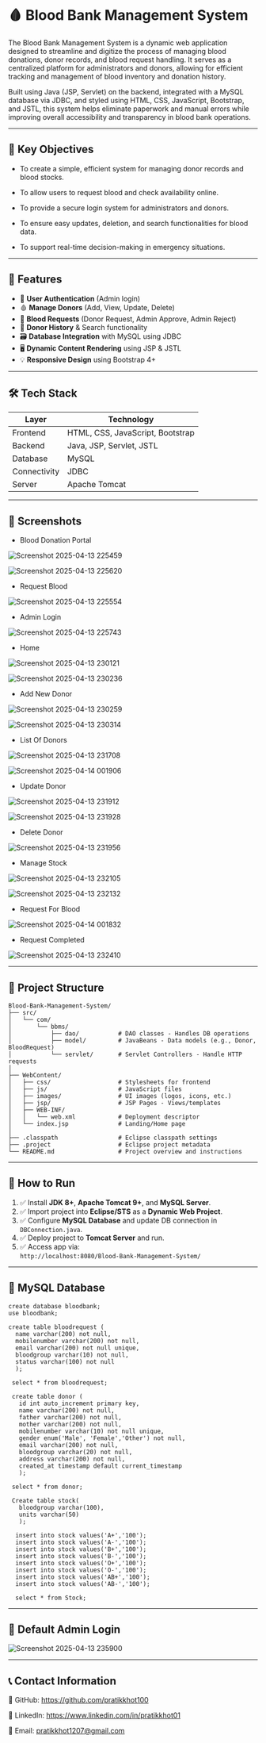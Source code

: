# 🩸 Blood Bank Management System

The Blood Bank Management System is a dynamic web application designed to streamline and digitize the process of managing blood donations, donor records, and blood request handling. It serves as a centralized platform for administrators and donors, allowing for efficient tracking and management of blood inventory and donation history.

Built using Java (JSP, Servlet) on the backend, integrated with a MySQL database via JDBC, and styled using HTML, CSS, JavaScript, Bootstrap, and JSTL, this system helps eliminate paperwork and manual errors while improving overall accessibility and transparency in blood bank operations.

---

## 🎯 Key Objectives

- To create a simple, efficient system for managing donor records and blood stocks.

- To allow users to request blood and check availability online.

- To provide a secure login system for administrators and donors.

- To ensure easy updates, deletion, and search functionalities for blood data.

- To support real-time decision-making in emergency situations.

---

## 🚀 Features

- 🔐 **User Authentication** (Admin login)
- 🩸 **Manage Donors** (Add, View, Update, Delete)
- 🏥 **Blood Requests** (Donor Request, Admin Approve, Admin Reject)
- 🧾 **Donor History** & Search functionality
- 🗃️ **Database Integration** with MySQL using JDBC
- 🖥️ **Dynamic Content Rendering** using JSP & JSTL
- 💡 **Responsive Design** using Bootstrap 4+

---

## 🛠️ Tech Stack

| Layer       | Technology                       |
|-------------|----------------------------------|
| Frontend    | HTML, CSS, JavaScript, Bootstrap |
| Backend     | Java, JSP, Servlet, JSTL         |
| Database    | MySQL                            |
| Connectivity| JDBC                             |
| Server      | Apache Tomcat                    |

---

## 📸 Screenshots

- Blood Donation Portal
  
 ![Screenshot 2025-04-13 225459](https://github.com/user-attachments/assets/48c1ab64-9992-4300-b2f9-6f5d3d0d9052)

 ![Screenshot 2025-04-13 225620](https://github.com/user-attachments/assets/e17e360a-5aad-432f-aaca-64aa59bc9c7f)

 - Request Blood
   
 ![Screenshot 2025-04-13 225554](https://github.com/user-attachments/assets/1b46b6cc-a51c-4ca8-8c1b-9ba7fdf1b4fc)

 - Admin Login
   
 ![Screenshot 2025-04-13 225743](https://github.com/user-attachments/assets/09358c2e-2983-45a7-8bf5-41a6f1ee7651)

 - Home
   
 ![Screenshot 2025-04-13 230121](https://github.com/user-attachments/assets/5766c40a-b3ee-4b3b-a186-8d364c7050bf)

 ![Screenshot 2025-04-13 230236](https://github.com/user-attachments/assets/a9180de3-2e35-4e37-bf23-5747be108e75)

 - Add New Donor
   
 ![Screenshot 2025-04-13 230259](https://github.com/user-attachments/assets/9b53adcd-b756-451a-af01-b9bd97ea1f91)
 
 ![Screenshot 2025-04-13 230314](https://github.com/user-attachments/assets/2c53d286-f519-4999-96e5-ca92203ca115)

 - List Of Donors
   
 ![Screenshot 2025-04-13 231708](https://github.com/user-attachments/assets/72a1dcda-25da-4f0b-b00a-f29c7a785adb)
 
 ![Screenshot 2025-04-14 001906](https://github.com/user-attachments/assets/c8a9d4dd-d5ca-4b1d-a887-89ed3bb1551c)
 
 - Update Donor
   
 ![Screenshot 2025-04-13 231912](https://github.com/user-attachments/assets/620058f7-0496-41cb-99d3-acdad976f3e0)
 
 ![Screenshot 2025-04-13 231928](https://github.com/user-attachments/assets/49d4ef07-858f-4287-91f1-0f7dc524d14b)

 - Delete Donor
   
 ![Screenshot 2025-04-13 231956](https://github.com/user-attachments/assets/0be4134e-eb26-4325-83e5-5e905c4fb6d3)

 - Manage Stock
   
 ![Screenshot 2025-04-13 232105](https://github.com/user-attachments/assets/c357a774-79c1-4db2-92e9-8d79885e093e)

 ![Screenshot 2025-04-13 232132](https://github.com/user-attachments/assets/751a87b1-cc86-4088-b727-164954850f42)

 - Request For Blood
   
 ![Screenshot 2025-04-14 001832](https://github.com/user-attachments/assets/a580cf1c-971d-4abe-81b8-8d43458f9257)
 
 - Request Completed
   
 ![Screenshot 2025-04-13 232410](https://github.com/user-attachments/assets/9eb2ab2d-48d4-408a-b18e-b378e6b0618b)
 
---

## 📁 Project Structure

```
Blood-Bank-Management-System/
├── src/
│   └── com/
│       └── bbms/
│           ├── dao/           # DAO classes - Handles DB operations
│           ├── model/         # JavaBeans - Data models (e.g., Donor, BloodRequest)
│           └── servlet/       # Servlet Controllers - Handle HTTP requests
│
├── WebContent/
│   ├── css/                   # Stylesheets for frontend
│   ├── js/                    # JavaScript files
│   ├── images/                # UI images (logos, icons, etc.)
│   ├── jsp/                   # JSP Pages - Views/templates
│   ├── WEB-INF/
│   │   └── web.xml            # Deployment descriptor
│   └── index.jsp              # Landing/Home page
│
├── .classpath                 # Eclipse classpath settings
├── .project                   # Eclipse project metadata
└── README.md                  # Project overview and instructions

```
---

## 🧪 How to Run

1. ✅ Install **JDK 8+**, **Apache Tomcat 9+**, and **MySQL Server**.
2. ✅ Import project into **Eclipse/STS** as a **Dynamic Web Project**.
3. ✅ Configure **MySQL Database** and update DB connection in `DBConnection.java`.
4. ✅ Deploy project to **Tomcat Server** and run.
5. ✅ Access app via:  
   `http://localhost:8080/Blood-Bank-Management-System/`

---

## 🧬 MySQL Database

  ```
  create database bloodbank;
  use bloodbank;

  create table bloodrequest (
    name varchar(200) not null,
    mobilenumber varchar(200) not null,
    email varchar(200) not null unique, 
    bloodgroup varchar(10) not null,
    status varchar(100) not null
    );

   select * from bloodrequest;
  
   create table donor (
     id int auto_increment primary key,
     name varchar(200) not null,
     father varchar(200) not null,
     mother varchar(200) not null,
     mobilenumber varchar(10) not null unique,
     gender enum('Male', 'Female','Other') not null,
     email varchar(200) not null,
     bloodgroup varchar(20) not null,
     address varchar(200) not null,
     created_at timestamp default current_timestamp
     );
  
   select * from donor;
   
   Create table stock(
     bloodgroup varchar(100),
     units varchar(50)
     );
     
    insert into stock values('A+','100');
    insert into stock values('A-','100');
    insert into stock values('B+','100');
    insert into stock values('B-','100');
    insert into stock values('O+','100');
    insert into stock values('O-','100');
    insert into stock values('AB+','100');
    insert into stock values('AB-','100');
    
    select * from Stock;

   ```
---

## 🔐 Default Admin Login

 ![Screenshot 2025-04-13 235900](https://github.com/user-attachments/assets/dfbdd030-f671-4215-80d9-64402b396491)

--- 
 
## 📞 Contact Information

   🐙 GitHub: https://github.com/pratikkhot100

   💼 LinkedIn: https://www.linkedin.com/in/pratikkhot01

   📧 Email: pratikkhot1207@gmail.com
